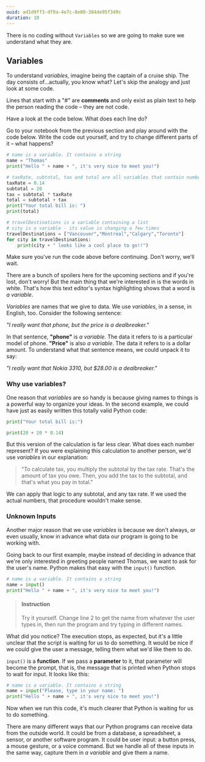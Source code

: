 ```yaml
---
uuid: ad1d9ff3-df0a-4e7c-8e00-384de95f349c
duration: 10
---
```


There is no coding without `Variables` so we are going to make sure we understand what they are.


## Variables

To understand _variables_, imagine being the captain of a cruise ship. The day consists of...actually, you know what? Let's skip the analogy and just look at some code.

Lines that start with a "#" are **comments** and only exist as plain text to help the person reading the code – they are not code. 

Have a look at the code below. What does each line do? 

Go to your notebook from the previous section and play around with the code below. Write the code out yourself, and try to change different parts of it – what happens?

```python
# name is a variable. It contains a string
name = "Thomas"
print("Hello " + name + ", it's very nice to meet you!")

# taxRate, subtotal, tax and total are all variables that contain numbers
taxRate = 0.14
subtotal = 20
tax = subtotal * taxRate
total = subtotal + tax
print("Your total bill is: ")
print(total)

# travelDestinations is a variable containing a list
# city is a variable - its value is changing a few times
travelDestinations = ["Vancouver","Montreal","Calgary","Toronto"]
for city in travelDestinations:
    print(city + " looks like a cool place to go!!")
```


Make sure you've run the code above before continuing. Don't worry, we'll wait.

There are a bunch of spoilers here for the upcoming sections and if you're lost, don't worry! But the main thing that we're interested in is the words in white. That's how this text editor's syntax highlighting shows that a word is _a variable_.

_Variables_ are names that we give to data. We use _variables_, in a sense, in English, too. Consider the following sentence:

_"I really want that phone, but the price is a dealbreaker."_

In that sentence, **"phone"** is _a variable_. The data it refers to is a particular model of phone. **"Price"** is also _a variable_. The data it refers to is a dollar amount. To understand what that sentence means, we could unpack it to say:

_"I really want that Nokia 3310, but $28.00 is a dealbreaker."_


### Why use variables?

One reason that _variables_ are so handy is because giving names to things is a powerful way to organize your ideas. In the second example, we could have just as easily written this totally valid Python code:

```python
print("Your total bill is:")

print(20 + 20 * 0.14)
```

But this version of the calculation is far less clear. What does each number represent? If you were explaining this calculation to another person, we'd use _variables_ in our explanation: 

> "To calculate tax, you multiply the subtotal by the tax rate. That's the amount of tax you owe. Then, you add the tax to the subtotal, and that's what you pay in total."  

We can apply that logic to any subtotal, and any tax rate. If we used the actual numbers, that procedure wouldn't make sense.

### Unknown Inputs

Another major reason that we use _variables_ is because we don't always, or even usually, know in advance what data our program is going to be working with.

Going back to our first example, maybe instead of deciding in advance that we're only interested in greeting people named Thomas, we want to ask for the user's name. Python makes that easy with the `input()` function.


```python
# name is a variable. It contains a string
name = input()
print("Hello " + name + ", it's very nice to meet you!")
```

> #### Instruction
> Try it yourself. Change line 2 to get the name from whatever the user types in, then run the program and try typing in different names.


What did you notice? The execution stops, as expected, but it's a little unclear that the script is waiting for us to do something. It would be nice if we could give the user a message, telling them what we'd like them to do.

`input()` is a **function**. If we pass a **parameter** to it, that parameter will become the prompt, that is, the message that is printed when Python stops to wait for input. It looks like this:

```python
# name is a variable. It contains a string
name = input("Please, type in your name: ")
print("Hello " + name + ", it's very nice to meet you!")
```


Now when we run this code, it's much clearer that Python is waiting for us to do something.

There are many different ways that our Python programs can receive data from the outside world. It could be from a database, a spreadsheet, a sensor, or another software program. It could be user input: a button press, a mouse gesture, or a voice command. But we handle all of these inputs in the same way, capture them in _a variable_ and give them a name.

